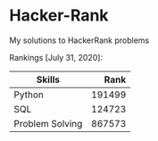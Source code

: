 # Hacker-Rank
My solutions to HackerRank problems

Rankings [July 31, 2020]:

| Skills          | Rank    |
| --------------- | ------: |
| Python          | 191499  |
| SQL             | 124723  |
| Problem Solving | 867573  |